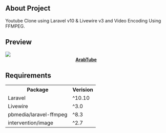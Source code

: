 ## About Project
Youtube Clone using Laravel v10 & Livewire v3 and Video Encoding Using FFMPEG.

## Preview
<img src="https://mona-abdo.com/uploads/projects/1701021076screencapture-yt-clone-web-2023-11-26-19_49_16.png">
<center><a href="https://arabtube.mona-abdo.com/" target="blank"><b>ArabTube</b></a></center>

## Requirements
<table>
    <tr>
        <th>Package</th>
        <th>Verision</th>
    </tr>
    <tr>
        <td>Laravel</td>
        <td>^10.10</td>
    </tr>
    <tr>
        <td>Livewire</td>
        <td>^3.0</td>
    </tr>
    <tr>
        <td>pbmedia/laravel-ffmpeg</td>
        <td>^8.3</td>
    </tr>
    <tr>
        <td>intervention/image</td>
        <td>^2.7</td>
    </tr>
</table>
